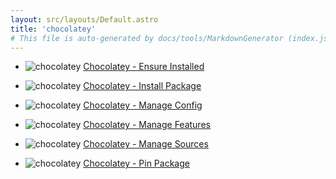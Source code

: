 ```yaml
---
layout: src/layouts/Default.astro
title: 'chocolatey'
# This file is auto-generated by docs/tools/MarkdownGenerator (index.js)
---
```


<ul>

<li>

![chocolatey](https://i.octopus.com/library/step-templates/chocolatey.png) [Chocolatey - Ensure Installed](/chocolatey/chocolatey-ensure-installed/)

</li>
        
<li>

![chocolatey](https://i.octopus.com/library/step-templates/chocolatey.png) [Chocolatey - Install Package](/chocolatey/chocolatey-install-package/)

</li>
        
<li>

![chocolatey](https://i.octopus.com/library/step-templates/chocolatey.png) [Chocolatey - Manage Config](/chocolatey/chocolatey-manage-config/)

</li>
        
<li>

![chocolatey](https://i.octopus.com/library/step-templates/chocolatey.png) [Chocolatey - Manage Features](/chocolatey/chocolatey-manage-features/)

</li>
        
<li>

![chocolatey](https://i.octopus.com/library/step-templates/chocolatey.png) [Chocolatey - Manage Sources](/chocolatey/chocolatey-manage-sources/)

</li>
        
<li>

![chocolatey](https://i.octopus.com/library/step-templates/chocolatey.png) [Chocolatey - Pin Package](/chocolatey/chocolatey-pin-package/)

</li>
        
</ul>
